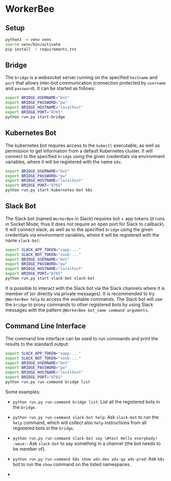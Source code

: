 # WorkerBee

## Setup

```bash
python3 -m venv venv
source venv/bin/activate
pip install -r requirements.txt
```

## Bridge

The `bridge` is a websocket server running on the specified `hostname` and `port` that allows inter-bot communication (connection protected by `username` and `password`). It can be started as follows:

```bash
export BRIDGE_USERNAME="bot"
export BRIDGE_PASSWORD="pw"
export BRIDGE_HOSTNAME="localhost"
export BRIDGE_PORT="8765"
python run.py start-bridge
```

## Kubernetes Bot

The kubernetes bot requires access to the `kubectl` executable, as well as permission to get information from a default Kubernetes cluster. It will connect to the specified `bridge` using the given credentials via environment variables, where it will be registered with the name `k8s`:

```bash
export BRIDGE_USERNAME="bot"
export BRIDGE_PASSWORD="pw"
export BRIDGE_HOSTNAME="localhost"
export BRIDGE_PORT="8765"
python run.py start-kubernetes-bot k8s
```

## Slack Bot

The Slack bot (named `WorkerBee` in Slack) requires bot + app tokens (it runs in Socket Mode, thus it does not require an open port for Slack to callback). It will connect slack, as well as to the specified `bridge` using the given credentials via environment variables, where it will be registered with the name `slack-bot`:

```bash
export SLACK_APP_TOKEN="xapp-..."
export SLACK_BOT_TOKEN="xoxb-..."
export BRIDGE_USERNAME="bot"
export BRIDGE_PASSWORD="pw"
export BRIDGE_HOSTNAME="localhost"
export BRIDGE_PORT="8765"
python run.py start-slack-bot slack-bot
```

It is possible to interact with the Slack bot via the Slack channels where it is member of (or directly via private messages). It is recommended to try `@WorkerBee help` to access the available commands. The Slack bot will use the `bridge` to proxy commands to other registered bots by using Slack messages with the pattern `@WorkerBee bot_name command arguments`.


## Command Line Interface

The command line interface can be used to run commands and print the results to the standard output:

```bash
export SLACK_APP_TOKEN="xapp-..."
export SLACK_BOT_TOKEN="xoxb-..."
export BRIDGE_USERNAME="bot"
export BRIDGE_PASSWORD="pw"
export BRIDGE_HOSTNAME="localhost"
export BRIDGE_PORT="8765"
python run.py run-command bridge list
```

Some examples:

- `python run.py run-command bridge list`: List all the registered bots in the `bridge`.
- `python run.py run-command slack-bot help`: Ask `slack-bot` to run the `help` command, which will collect also `help` instructions from all registered bots in the `bridge`.
- `python run.py run-command slack-bot say \#test Hello everybody! :wave:`: Ask `slack-bot` to say something in a channel (the bot needs to be member of).
- `python run.py run-command k8s show ads-dev ads-qa ads-prod`: Ask `k8s` bot to run the `show` command on the listed namespaces.

-
